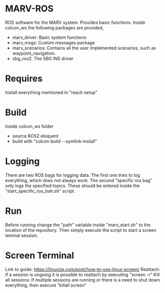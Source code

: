 # MARV-ROS
ROS software for the MARV system. Provides basic functions. Inside colcon_ws the following packages are provided,
- marv_driver: Basic system functions
- marv_msgs: Custom messages package
- marv_scenarios: Contains all the user implemented scenarios, such as waypoint_navigation.
- sbg_ros2: The SBG INS driver

# Requires
Install everything mentioned in "reach setup"

# Build
Inside colcon_ws folder
- source ROS2 eloquent
- build with "colcon build --symlink-install"

# Logging
There are two ROS bags for logging data. The first one tries to log everything, which does not always work. The second "specific ros bag" only logs the specified topics. These should be entered inside the "start_specific_ros_bah.sh" script.

# Run
Before running change the "path" variable inside "marv_start.sh" to the location of the repository.
Then simply execute the script to start a screen teminal session.

# Screen Terminal
Link to guide: https://linuxize.com/post/how-to-use-linux-screen/
Reattach: If a session is ongoing it is possible to reattach by executing "screen -r"
Kill all sessions: If multiple sessions are running or there is a need to shut down everything, then execure "killall screen"
